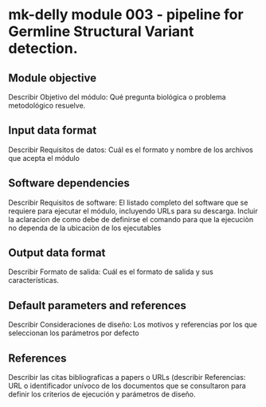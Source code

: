 # mk-delly module 003 - pipeline for Germline Structural Variant detection.

## Module objective
Describir Objetivo del módulo: Qué pregunta biológica o problema metodológico resuelve.
## Input data format
Describir Requisitos de datos: Cuál es el formato y nombre de los archivos que acepta el módulo
## Software dependencies
Describir Requisitos de software: El listado completo del software que se requiere para ejecutar el módulo, incluyendo URLs para su descarga.
	Incluir la aclaracion de como debe de definirse el comando para que la ejecuciòn no dependa de la ubicaciòn de los ejecutables
## Output data format
Describir Formato de salida: Cuál es el formato de salida y sus características.
## Default parameters and references
Describir Consideraciones de diseño: Los motivos y referencias por los que seleccionan los parámetros por defecto
## References
Describir las citas bibliograficas a papers o URLs (describir Referencias: URL o identificador unívoco de los documentos que se consultaron para definir los criterios de ejecución y parámetros de diseño.
